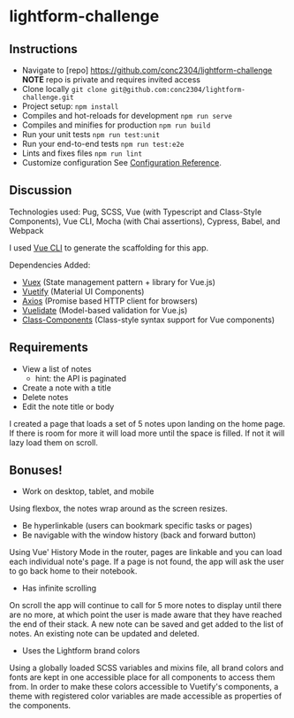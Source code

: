 # lightform-challenge

## Instructions

- Navigate to [repo] https://github.com/conc2304/lightform-challenge **NOTE** repo is private and requires invited access
- Clone locally `git clone git@github.com:conc2304/lightform-challenge.git`
- Project setup: `npm install`
- Compiles and hot-reloads for development `npm run serve`
- Compiles and minifies for production `npm run build`
- Run your unit tests `npm run test:unit`
- Run your end-to-end tests `npm run test:e2e`
- Lints and fixes files `npm run lint`
- Customize configuration See [Configuration Reference](https://cli.vuejs.org/config/).

## Discussion

Technologies used: Pug, SCSS, Vue (with Typescript and Class-Style Components), Vue CLI, Mocha (with Chai assertions), Cypress, Babel, and Webpack

I used [Vue CLI](https://cli.vuejs.org/) to generate the scaffolding for this app.

Dependencies Added:

- [Vuex](https://vuex.vuejs.org/guide/) (State management pattern + library for Vue.js)
- [Vuetify](https://vuetifyjs.com/en/) (Material UI Components)
- [Axios](https://www.npmjs.com/package/axios) (Promise based HTTP client for browsers)
- [Vuelidate](https://vuelidate.js.org/#getting-started) (Model-based validation for Vue.js)
- [Class-Components](https://class-component.vuejs.org/) (Class-style syntax support for Vue components)

## Requirements

- View a list of notes
  - hint: the API is paginated
- Create a note with a title
- Delete notes
- Edit the note title or body

I created a page that loads a set of 5 notes upon landing on the home page. If there is room for more it will load more until the space is filled. If not it will lazy load them on scroll.

## Bonuses!

- Work on desktop, tablet, and mobile

Using flexbox, the notes wrap around as the screen resizes.

- Be hyperlinkable (users can bookmark specific tasks or pages)
- Be navigable with the window history (back and forward button)

Using Vue' History Mode in the router, pages are linkable and you can load each individual note's page. If a page is not found, the app will ask the user to go back home to their notebook.

- Has infinite scrolling

On scroll the app will continue to call for 5 more notes to display until there are no more, at which point the user is made aware that they have reached the end of their stack. A new note can be saved and get added to the list of notes. An existing note can be updated and deleted.

- Uses the Lightform brand colors

Using a globally loaded SCSS variables and mixins file, all brand colors and fonts are kept in one accessible place for all components to access them from. In order to make these colors accessible to Vuetify's components, a theme with registered color variables are made accessible as properties of the components.
